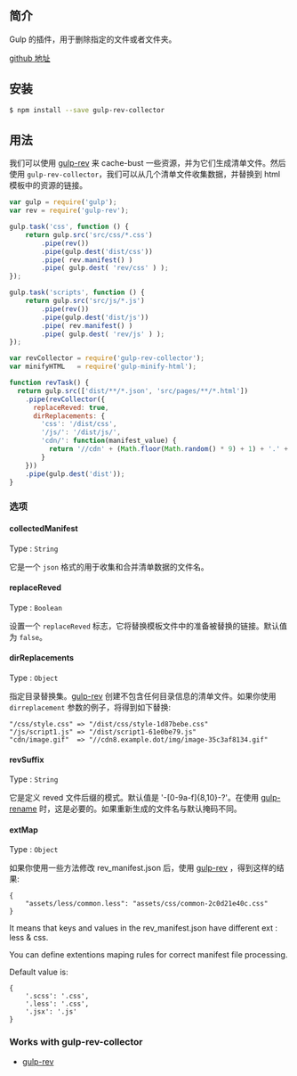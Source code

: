 ## 简介

Gulp 的插件，用于删除指定的文件或者文件夹。

[github 地址](https://github.com/peter-vilja/gulp-clean)

## 安装

```sh
$ npm install --save gulp-rev-collector
```

## 用法

我们可以使用 [gulp-rev](/cha-jian/gulp-rev.md) 来 cache-bust  一些资源，并为它们生成清单文件。然后使用 `gulp-rev-collector`，我们可以从几个清单文件收集数据，并替换到 html 模板中的资源的链接。

```js
var gulp = require('gulp');
var rev = require('gulp-rev');

gulp.task('css', function () {
    return gulp.src('src/css/*.css')
        .pipe(rev())
        .pipe(gulp.dest('dist/css'))
        .pipe( rev.manifest() )
        .pipe( gulp.dest( 'rev/css' ) );
});

gulp.task('scripts', function () {
    return gulp.src('src/js/*.js')
        .pipe(rev())
        .pipe(gulp.dest('dist/js'))
        .pipe( rev.manifest() )
        .pipe( gulp.dest( 'rev/js' ) );
});
```

```js
var revCollector = require('gulp-rev-collector');
var minifyHTML   = require('gulp-minify-html');

function revTask() {
  return gulp.src(['dist/**/*.json', 'src/pages/**/*.html'])
    .pipe(revCollector({
      replaceReved: true,
      dirReplacements: {
        'css': '/dist/css',
        '/js/': '/dist/js/',
        'cdn/': function(manifest_value) {
          return '//cdn' + (Math.floor(Math.random() * 9) + 1) + '.' + 'exsample.dot' + '/img/' + manifest_value;
        }
    }))
    .pipe(gulp.dest('dist'));
}
```

### 选项

#### collectedManifest

Type : `String`

它是一个 `json` 格式的用于收集和合并清单数据的文件名。

#### replaceReved

Type : `Boolean`

设置一个 `replaceReved`  标志，它将替换模板文件中的准备被替换的链接。默认值为 `false`。

#### dirReplacements

Type : `Object`

指定目录替换集。[gulp-rev](/cha-jian/gulp-rev.md) 创建不包含任何目录信息的清单文件。如果你使用 `dirreplacement` 参数的例子，将得到如下替换:

```
"/css/style.css" => "/dist/css/style-1d87bebe.css"
"/js/script1.js" => "/dist/script1-61e0be79.js"
"cdn/image.gif"  => "//cdn8.example.dot/img/image-35c3af8134.gif"
```

#### revSuffix

Type : `String`

它是定义 reved 文件后缀的模式。默认值是 '-\[0-9a-f\]{8,10}-?'。在使用 [gulp-rename](/cha-jian/gulp-rename.md) 时，这是必要的。如果重新生成的文件名与默认掩码不同。

#### extMap

Type : `Object`

如果你使用一些方法修改 rev\_manifest.json 后，使用 [gulp-rev](/cha-jian/gulp-rev.md) ，得到这样的结果:

```
{
    "assets/less/common.less": "assets/css/common-2c0d21e40c.css"
}
```

It means that keys and values in the rev\_manifest.json have different ext : less & css.

You can define extentions maping rules for correct manifest file processing.

Default value is:

```
{
    '.scss': '.css',
    '.less': '.css',
    '.jsx': '.js'
}
```

### Works with gulp-rev-collector

* [gulp-rev](https://github.com/sindresorhus/gulp-rev)



